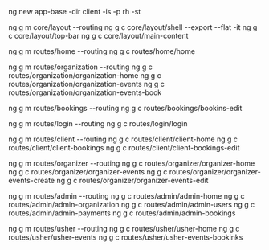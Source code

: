 ng new app-base -dir client -is -p rh -st

ng g m core/layout --routing
ng g c core/layout/shell --export --flat -it 
ng g c core/layout/top-bar
ng g c core/layout/main-content

ng g m routes/home --routing
ng g c routes/home/home 

ng g m routes/organization --routing
ng g c routes/organization/organization-home
ng g c routes/organization/organization-events
ng g c routes/organization/organization-events-book

ng g m routes/bookings --routing
ng g c routes/bookings/bookins-edit 

ng g m routes/login --routing
ng g c routes/login/login 

ng g m routes/client --routing
ng g c routes/client/client-home
ng g c routes/client/client-bookings
ng g c routes/client/client-bookings-edit

ng g m routes/organizer --routing
ng g c routes/organizer/organizer-home
ng g c routes/organizer/organizer-events
ng g c routes/organizer/organizer-events-create
ng g c routes/organizer/organizer-events-edit

ng g m routes/admin --routing
ng g c routes/admin/admin-home
ng g c routes/admin/admin-organization
ng g c routes/admin/admin-users
ng g c routes/admin/admin-payments
ng g c routes/admin/admin-bookings

ng g m routes/usher --routing
ng g c routes/usher/usher-home
ng g c routes/usher/usher-events
ng g c routes/usher/usher-events-bookinks

